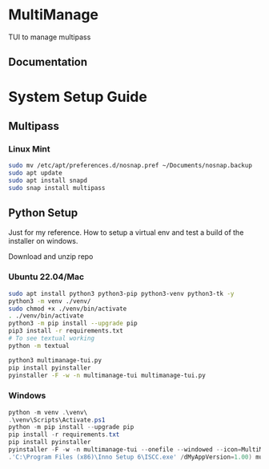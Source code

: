 # MultiManage
TUI to manage multipass

## Documentation

# System Setup Guide

## Multipass

### Linux Mint
```bash
sudo mv /etc/apt/preferences.d/nosnap.pref ~/Documents/nosnap.backup
sudo apt update
sudo apt install snapd
sudo snap install multipass
```

## Python Setup

Just for my reference. How to setup a virtual env and test a build of the installer on windows.

Download and unzip repo

### Ubuntu 22.04/Mac

```bash
sudo apt install python3 python3-pip python3-venv python3-tk -y
python3 -m venv ./venv/
sudo chmod +x ./venv/bin/activate
. ./venv/bin/activate
python3 -m pip install --upgrade pip
pip3 install -r requirements.txt
# To see textual working
python -m textual

python3 multimanage-tui.py
pip install pyinstaller
pyinstaller -F -w -n multimanage-tui multimanage-tui.py
```

### Windows

```powershell
python -m venv .\venv\
.\venv\Scripts\Activate.ps1
python -m pip install --upgrade pip
pip install -r requirements.txt
pip install pyinstaller
pyinstaller -F -w -n multimanage-tui --onefile --windowed --icon=MultiManage-Logo.ico multimanage-tui.py
.'C:\Program Files (x86)\Inno Setup 6\ISCC.exe' /dMyAppVersion=1.00) multimanage.iss
```

